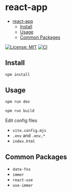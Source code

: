 # react-app

- [react-app](#react-app)
  - [Install](#install)
  - [Usage](#usage)
  - [Common Packages](#common-packages)

[![License: MIT](https://img.shields.io/github/license/donniean/configs)](https://github.com/donniean/configs/blob/master/LICENSE) [![CI](https://github.com/donniean/configs/actions/workflows/ci.yml/badge.svg)](https://github.com/donniean/configs/actions/workflows/ci.yml)

## Install

```sh
npm install
```

## Usage

```sh
npm run dev
```

```sh
npm run build
```

Edit config files

- `vite.config.mjs`
- `.env` and `.env,*`
- `index.html`

## Common Packages

- `date-fns`
- `immer`
- `react-use`
- `use-immer`
